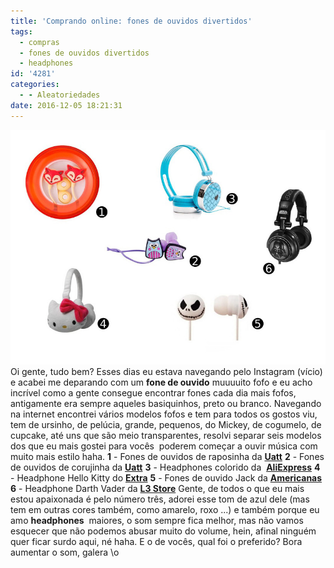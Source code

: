 ```yaml
---
title: 'Comprando online: fones de ouvidos divertidos'
tags:
  - compras
  - fones de ouvidos divertidos
  - headphones
id: '4281'
categories:
  - - Aleatoriedades
date: 2016-12-05 18:21:31
---
```


![fones-de-ouvido-fofos-onde-comprar](/images/2016/11/fones-divertidos-comprar.jpg) Oi gente, tudo bem? Esses dias eu estava navegando pelo Instagram (vício) e acabei me deparando com um **fone de ouvido** muuuuito fofo e eu acho incrível como a gente consegue encontrar fones cada dia mais fofos, antigamente era sempre aqueles basiquinhos, preto ou branco. Navegando na internet encontrei vários modelos fofos e tem para todos os gostos viu, tem de ursinho, de pelúcia, grande, pequenos, do Mickey, de cogumelo, de cupcake, até uns que são meio transparentes, resolvi separar seis modelos dos que eu mais gostei para vocês  poderem começar a ouvir música com muito mais estilo haha. **1** - Fones de ouvidos de raposinha da [**Uatt**](http://www.uatt.com.br/product/presentes-criativos/22966/fones-de-ouvido-divertidos-funny-de-ouvido-uatt-raposa) **2** - Fones de ouvidos de corujinha da [**Uatt**](http://www.uatt.com.br/product/presentes-criativos/20515/fone-de-ouvido-corujinhas) **3** - Headphones colorido da  **[AliExpress](https://pt.aliexpress.com/store/product/6-Colors-Rockpapa-Love-Over-head-Boys-Girls-Kids-Childrens-Teens-Adult-DJ-Headphones-Headset-Earphones/804236_32247266180.html?detailNewVersion=&categoryId=63705)** **4** - Headphone Hello Kitty do [**Extra**](http://www.extra.com.br/audio/FonesdeOuvido/Fone-de-ouvido-de-pelucia-estereo-Hello-Kitty---Branco-KIT-AUDJPELUCHE-4722693.html?IdProduto=1988895&recsource=btermo&rectype=p1_op_s6) **5** - Fones de ouvido Jack da [**Americanas**](http://www.americanas.com.br/produto/9179114?oferta=393137393131362e343834343133313030303130362e4e4557) **6** - Headphone Darth Vader da [**L3 Store**](https://www.l3store.com.br/headphone-darth-vader-dj-stereo-star-wars) Gente, de todos o que eu mais estou apaixonada é pelo número três, adorei esse tom de azul dele (mas tem em outras cores também, como amarelo, roxo ...) e também porque eu amo **headphones**  maiores, o som sempre fica melhor, mas não vamos esquecer que não podemos abusar muito do volume, hein, afinal ninguém quer ficar surdo aqui, né haha. E o de vocês, qual foi o preferido? Bora aumentar o som, galera \\o
